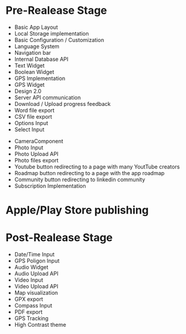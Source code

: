# Pre-Realease Stage
+ Basic App Layout
+ Local Storage implementation
+ Basic Configuration / Customization
+ Language System
+ Navigation bar
+ Internal Database API
+ Text Widget
+ Boolean Widget
+ GPS Implementation
+ GPS Widget
+ Design 2.0
+ Server API communication
+ Download / Upload progress feedback
+ Word file export
+ CSV file export
+ Options Input
+ Select Input
- CameraComponent
- Photo Input
- Photo Upload API
- Photo files export
- Youtube button redirecting to a page with many YoutTube creators
- Roadmap button redirecting to a page with the app roadmap
- Community button redirecting to linkedin community
- Subscription Implementation

# Apple/Play Store publishing

# Post-Realease Stage
- Date/Time Input
- GPS Poligon Input
- Audio Widget
- Audio Upload API
- Video Input
- Video Upload API
- Map visualization
- GPX export
- Compass Input
- PDF export
- GPS Tracking
- High Contrast theme